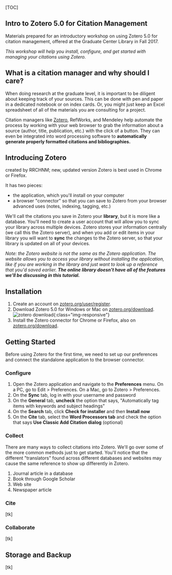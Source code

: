 [TOC]

## Intro to Zotero 5.0 for Citation Management

Materials prepared for an introductory workshop on using Zotero 5.0 for citation management, offered at the Graduate Center Library in Fall 2017.

*This workshop will help you install, configure, and get started with managing your citations using Zotero.*

## What is a citation manager and why should I care?

When doing research at the graduate level, it is important to be diligent about keeping track of your sources. This can be done with pen and paper in a dedicated notebook or on index cards. Or, you might just keep an Excel spreadsheet of all of the materials you are consulting for a project. 

Citation managers like [Zotero](https://www.zotero.org), RefWorks, and Mendeley help automate the process by working with your web browser to grab the information about a source (author, title, publication, etc.) with the click of a button. They can even be integrated into word processing software to **automatically generate properly formatted citations and bibliographies.**

## Introducing Zotero

created by RRCHNM; 
new, updated version
Zotero is best used in Chrome or Firefox. 

It has two pieces:

- the application, which you'll install on your computer
- a browser "connector" so that you can save to Zotero from your browser
  advanced uses (notes, indexing, tagging, etc.)

We'll call the citations you save in Zotero your **library**, but it is more like a database. You'll need to create a user account that will allow you to sync your library across multiple devices. Zotero stores your information centrally (we call this the Zotero server), and when you add or edit items in your library you will want to **sync** the changes to the Zotero server, so that your library is updated on all of your devices. 

*Note: the Zotero website is not the same as the Zotero application. The website allows you to access your library without installing the application, like if you are working in the library and just want to look up a reference that you'd saved earlier. **The online library doesn't have all of the features we'll be discussing in this tutorial.*** 

## Installation

1. Create an account on [zotero.org/user/register](https://www.zotero.org/user/register).
2. Download Zotero 5.0 for Windows or Mac on [zotero.org/download](https://www.zotero.org/download).
   ![zotero download](/using-zotero/images/zotero-downloads.png){:class="img-responsive"}
3. Install the Zotero connector for Chrome or Firefox, also on [zotero.org/download](https://www.zotero.org/download). 

## Getting Started

Before using Zotero for the first time, we need to set up our preferences and connect the standalone application to the browser connector.

### Configure

1. Open the Zotero application and navigate to the **Preferences** menu. On a PC, go to Edit > Preferences. On a Mac, go to Zotero > Preferences.
2. On the **Sync** tab, log in with your username and password
3. On the **General** tab, **uncheck** the option that says, "Automatically tag items with keywords and subject headings"
4. On the **Search** tab, click **Check for installer** and then **Install now**
5. On the **Cite** tab, select the **Word Processors tab** and check the option that says **Use Classic Add Citation dialog** (optional)

### Collect

There are many ways to collect citations into Zotero. We'll go over some of the more common methods just to get started. You'll notice that the different "translators" found across different databases and websites may cause the same reference to show up differently in Zotero.

1. Journal article in a database
2. Book through Google Scholar
3. Web site
4. Newspaper article

### Cite

[tk]

### Collaborate

[tk]

## Storage and Backup

[tk]
